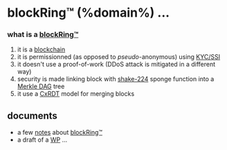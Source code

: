 ---
---
# blockRing™ (%domain%) ...


### what is a [blockRing™][brng]

1. it is a [blockchain][0]
2. it is permissionned (as opposed to *pseudo*-anonymous) using [KYC/SSI][1]
3. it doesn't use a proof-of-work (DDoS attack is mitigated in a different way)
4. security is made linking block with [shake-224][2] sponge function into a [Merkle DAG][3] tree
5. it use a [CxRDT][4] model for merging blocks


## documents

* a few [notes](notes.htm) about [blockRing™][brng]
* a draft of a [WP](documents/whitepaper.htm) ...



[brng]: {{site.search}}=!g+what+is+a+%22blockRing™%22
[0]: {{site.search}}=!g+what+is+a+blockchain
[1]: {{site.search}}=!g+KYC+SSI+blockRing™
[2]: {{site.search}}=!g+shake-224+cryptographic+hash
[3]: {{site.search}}=!g+merkle+DAG+blockRing™
[4]: {{site.search}}=!g+CxRDT+blockRing™




